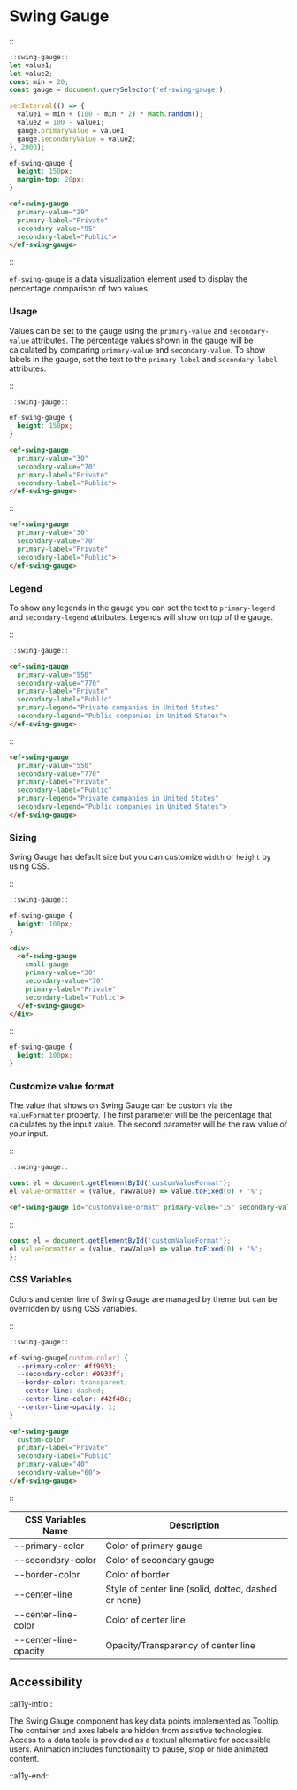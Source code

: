 <!--
type: page
title: Swing Gauge
location: ./elements/swing-gauge
layout: default
-->

# Swing Gauge
::
```javascript
::swing-gauge::
let value1;
let value2;
const min = 20;
const gauge = document.querySelector('ef-swing-gauge');

setInterval(() => {
  value1 = min + (100 - min * 2) * Math.random();
  value2 = 100 - value1;
  gauge.primaryValue = value1;
  gauge.secondaryValue = value2;
}, 2000);
```
```css
ef-swing-gauge {
  height: 150px;
  margin-top: 20px;
}
```
```html
<ef-swing-gauge
  primary-value="29"
  primary-label="Private"
  secondary-value="95"
  secondary-label="Public">
</ef-swing-gauge>
```
::

`ef-swing-gauge` is a data visualization element used to display the percentage comparison of two values.

### Usage
Values can be set to the gauge using the `primary-value` and `secondary-value` attributes. The percentage values shown in the gauge will be calculated by comparing `primary-value` and `secondary-value`. To show labels in the gauge, set the text to the  `primary-label` and `secondary-label` attributes.

::
```javascript
::swing-gauge::
```
```css
ef-swing-gauge {
  height: 150px;
}
```
```html
<ef-swing-gauge
  primary-value="30"
  secondary-value="70"
  primary-label="Private"
  secondary-label="Public">
</ef-swing-gauge>
```
::

```html
<ef-swing-gauge
  primary-value="30"
  secondary-value="70"
  primary-label="Private"
  secondary-label="Public">
</ef-swing-gauge>
```

### Legend
To show any legends in the gauge you can set the text to `primary-legend` and `secondary-legend` attributes. Legends will show on top of the gauge.

::
```javascript
::swing-gauge::
```
```html
<ef-swing-gauge
  primary-value="550"
  secondary-value="770"
  primary-label="Private"
  secondary-label="Public"
  primary-legend="Private companies in United States"
  secondary-legend="Public companies in United States">
</ef-swing-gauge>
```
::

```html
<ef-swing-gauge
  primary-value="550"
  secondary-value="770"
  primary-label="Private"
  secondary-label="Public"
  primary-legend="Private companies in United States"
  secondary-legend="Public companies in United States">
</ef-swing-gauge>
```

### Sizing
Swing Gauge has default size but you can customize `width` or `height` by using CSS.

::
```javascript
::swing-gauge::
```
```css
ef-swing-gauge {
  height: 100px;
}
```
```html
<div>
  <ef-swing-gauge
    small-gauge
    primary-value="30"
    secondary-value="70"
    primary-label="Private"
    secondary-label="Public">
  </ef-swing-gauge>
</div>
```
::

```css
ef-swing-gauge {
  height: 100px;
}
```

### Customize value format
The value that shows on Swing Gauge can be custom via the `valueFormatter` property. The first parameter will be the percentage that calculates by the input value. The second parameter will be the raw value of your input.

::
```javascript
::swing-gauge::

const el = document.getElementById('customValueFormat');
el.valueFormatter = (value, rawValue) => value.toFixed(0) + '%';
```
```html
<ef-swing-gauge id="customValueFormat" primary-value="15" secondary-value="69" primary-label="Private" secondary-label="Public"></ef-swing-gauge>
```
::

```javascript
const el = document.getElementById('customValueFormat');
el.valueFormatter = (value, rawValue) => value.toFixed(0) + '%';
};
```

### CSS Variables
Colors and center line of Swing Gauge are managed by theme but can be overridden by using CSS variables.

::
```javascript
::swing-gauge::
```
```css
ef-swing-gauge[custom-color] {
  --primary-color: #ff9933;
  --secondary-color: #9933ff;
  --border-color: transparent;
  --center-line: dashed;
  --center-line-color: #42f48c;
  --center-line-opacity: 1;
}
```
```html
<ef-swing-gauge
  custom-color
  primary-label="Private"
  secondary-label="Public"
  primary-value="40"
  secondary-value="60">
</ef-swing-gauge>
```
::

| CSS Variables Name    | Description                                          |
| --------------------- | ---------------------------------------------------- |
| --primary-color       | Color of primary gauge                               |
| --secondary-color     | Color of secondary gauge                             |
| --border-color        | Color of border                                      |
| --center-line         | Style of center line (solid, dotted, dashed or none) |
| --center-line-color   | Color of center line                                 |
| --center-line-opacity | Opacity/Transparency of center line                  |

## Accessibility
::a11y-intro::

The Swing Gauge component has key data points implemented as Tooltip. The container and axes labels are hidden from assistive technologies. Access to a data table is provided as a textual alternative for accessible users. Animation includes functionality to pause, stop or hide animated content.

::a11y-end::
